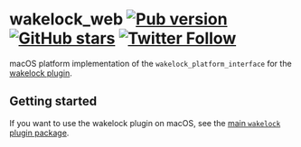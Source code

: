 # wakelock_web [![Pub version](https://img.shields.io/pub/v/wakelock_platform_interface.svg)](https://pub.dev/packages/wakelock_web) [![GitHub stars](https://img.shields.io/github/stars/creativecreatorormaybenot/wakelock.svg)](https://github.com/creativecreatorormaybenot/wakelock) [![Twitter Follow](https://img.shields.io/twitter/follow/creativemaybeno?label=Follow&style=social)](https://twitter.com/creativemaybeno)

macOS platform implementation of the `wakelock_platform_interface` for the 
[wakelock plugin][wakelock GitHub].

## Getting started

If you want to use the wakelock plugin on macOS, see the [main `wakelock` plugin package](https://pub.dev/packages/wakelock).

[wakelock GitHub]: https://github.com/creativecreatorormaybenot/wakelock
